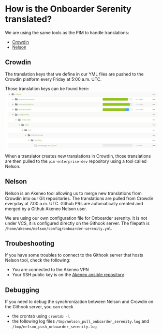 # How is the Onboarder Serenity translated?

We are using the same tools as the PIM to handle translations:

* [Crowdin](https://crowdin.com/project/akeneo)
* [Nelson](https://github.com/akeneo/nelson)

## Crowdin

The translation keys that we define in our YML files are pushed to the Crowdin platform every Friday at 5:00 a.m. UTC.

Those translation keys can be found here:
![crowdin-translations-path](./files/crowdin-translations-path.png)

When a translator creates new translations in Crowdin, those translations are then pulled to the `pim-enterprise-dev`
repository using a tool called Nelson.

## Nelson

Nelson is an Akeneo tool allowing us to merge new translations from Crowdin into our Git repositories.
The translations are pulled from Crowdin everyday at 7:00 a.m. UTC.
Github PRs are automatically created and merged by a Github Akeneo Nelson user.

We are using our own configuration file for Onboarder serenity. It is not under VCS, it is configured directly on the
Githook server.
The filepath is `/home/akeneo/nelson/config/onboarder-serenity.yml`.

## Troubeshooting

If you have some troubles to connect to the Githook server that hosts Nelson tool, check the following:

* You are connected to the Akeneo VPN
* Your SSH public key is on the [Akeneo ansible repository](https://github.com/akeneo/ansible/tree/master/keys/akeneo)

## Debugging

If you need to debug the synchronization between Nelson and Crowdin on the Githook server, you can check
  * the crontab using `crontab -l`
  * the following log files `/tmp/nelson_pull_onboarder_serenity.log` and `/tmp/nelson_push_onboarder_serenity.log`
